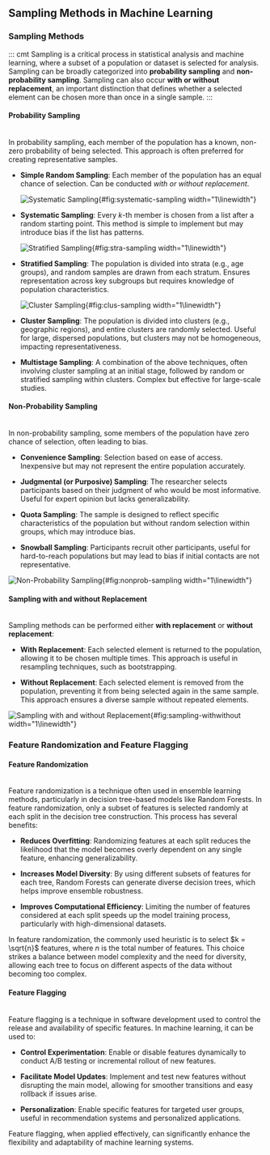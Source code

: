 ## Sampling Methods in Machine Learning

### Sampling Methods

::: cmt
Sampling is a critical process in statistical analysis and machine
learning, where a subset of a population or dataset is selected for
analysis. Sampling can be broadly categorized into **probability
sampling** and **non-probability sampling**. Sampling can also occur
**with or without replacement**, an important distinction that defines
whether a selected element can be chosen more than once in a single
sample.
:::

#### Probability Sampling

${}$\
In probability sampling, each member of the population has a known,
non-zero probability of being selected. This approach is often preferred
for creating representative samples.

-   **Simple Random Sampling**: Each member of the population has an
    equal chance of selection. Can be conducted *with or without
    replacement*.

    ![Systematic
    Sampling](img/systematic-sampling.PNG){#fig:systematic-sampling
    width="1\\linewidth"}

-   **Systematic Sampling**: Every $k$-th member is chosen from a list
    after a random starting point. This method is simple to implement
    but may introduce bias if the list has patterns.

    ![Stratified Sampling](img/stra-sampling.PNG){#fig:stra-sampling
    width="1\\linewidth"}

-   **Stratified Sampling**: The population is divided into strata
    (e.g., age groups), and random samples are drawn from each stratum.
    Ensures representation across key subgroups but requires knowledge
    of population characteristics.

    ![Cluster Sampling](img/clus-sampling.PNG){#fig:clus-sampling
    width="1\\linewidth"}

-   **Cluster Sampling**: The population is divided into clusters (e.g.,
    geographic regions), and entire clusters are randomly selected.
    Useful for large, dispersed populations, but clusters may not be
    homogeneous, impacting representativeness.

-   **Multistage Sampling**: A combination of the above techniques,
    often involving cluster sampling at an initial stage, followed by
    random or stratified sampling within clusters. Complex but effective
    for large-scale studies.

#### Non-Probability Sampling

${}$\
In non-probability sampling, some members of the population have zero
chance of selection, often leading to bias.

-   **Convenience Sampling**: Selection based on ease of access.
    Inexpensive but may not represent the entire population accurately.

-   **Judgmental (or Purposive) Sampling**: The researcher selects
    participants based on their judgment of who would be most
    informative. Useful for expert opinion but lacks generalizability.

-   **Quota Sampling**: The sample is designed to reflect specific
    characteristics of the population but without random selection
    within groups, which may introduce bias.

-   **Snowball Sampling**: Participants recruit other participants,
    useful for hard-to-reach populations but may lead to bias if initial
    contacts are not representative.

![Non-Probability
Sampling](img/nonprop-sampling.PNG){#fig:nonprob-sampling
width="1\\linewidth"}

#### Sampling with and without Replacement

${}$\
Sampling methods can be performed either **with replacement** or
**without replacement**:

-   **With Replacement**: Each selected element is returned to the
    population, allowing it to be chosen multiple times. This approach
    is useful in resampling techniques, such as bootstrapping.

-   **Without Replacement**: Each selected element is removed from the
    population, preventing it from being selected again in the same
    sample. This approach ensures a diverse sample without repeated
    elements.

![Sampling with and without
Replacement](img/sampling-withwithout.PNG){#fig:sampling-withwithout
width="1\\linewidth"}

### Feature Randomization and Feature Flagging

#### Feature Randomization

${}$\
Feature randomization is a technique often used in ensemble learning
methods, particularly in decision tree-based models like Random Forests.
In feature randomization, only a subset of features is selected randomly
at each split in the decision tree construction. This process has
several benefits:

-   **Reduces Overfitting**: Randomizing features at each split reduces
    the likelihood that the model becomes overly dependent on any single
    feature, enhancing generalizability.

-   **Increases Model Diversity**: By using different subsets of
    features for each tree, Random Forests can generate diverse decision
    trees, which helps improve ensemble robustness.

-   **Improves Computational Efficiency**: Limiting the number of
    features considered at each split speeds up the model training
    process, particularly with high-dimensional datasets.

In feature randomization, the commonly used heuristic is to select
$k = \sqrt{n}$ features, where $n$ is the total number of features. This
choice strikes a balance between model complexity and the need for
diversity, allowing each tree to focus on different aspects of the data
without becoming too complex.

#### Feature Flagging

${}$\
Feature flagging is a technique in software development used to control
the release and availability of specific features. In machine learning,
it can be used to:

-   **Control Experimentation**: Enable or disable features dynamically
    to conduct A/B testing or incremental rollout of new features.

-   **Facilitate Model Updates**: Implement and test new features
    without disrupting the main model, allowing for smoother transitions
    and easy rollback if issues arise.

-   **Personalization**: Enable specific features for targeted user
    groups, useful in recommendation systems and personalized
    applications.

Feature flagging, when applied effectively, can significantly enhance
the flexibility and adaptability of machine learning systems.
